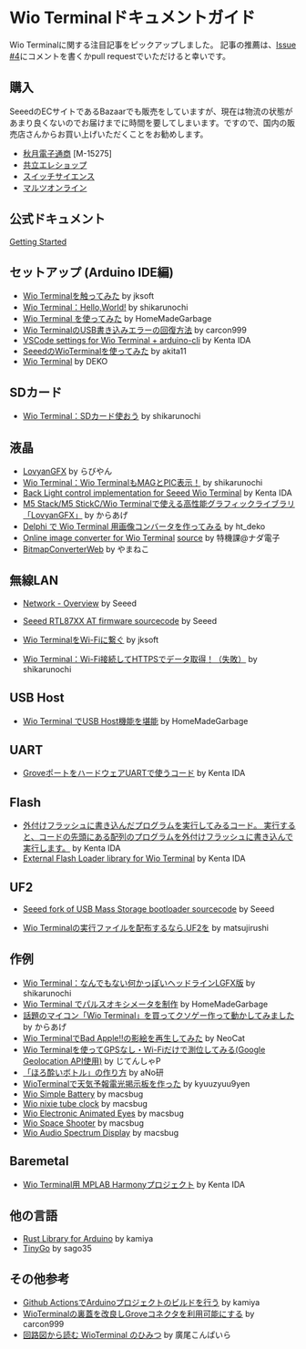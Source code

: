 # Wio Terminalドキュメントガイド

Wio Terminalに関する注目記事をピックアップしました。
記事の推薦は、[Issue #4](https://github.com/SeeedJP/Wiki/issues/4)にコメントを書くかpull requestでいただけると幸いです。

## 購入

SeeedのECサイトであるBazaarでも販売をしていますが、現在は物流の状態があまり良くないのでお届けまでに時間を要してしまいます。ですので、国内の販売店さんからお買い上げいただくことをお勧めします。

- [秋月電子通商](http://akizukidenshi.com/) [M-15275]
- [共立エレショップ](https://eleshop.jp/shop/g/gK5F314/)
- [スイッチサイエンス](https://www.switch-science.com/catalog/6360/)
- [マルツオンライン](https://www.marutsu.co.jp/pc/i/1633550/)


## 公式ドキュメント

[Getting Started](https://wiki.seeedstudio.com/Wio-Terminal-Getting-Started/#getting-started)

## セットアップ (Arduino IDE編)

- [Wio Terminalを触ってみた](https://qiita.com/jksoft/items/c544d73b54323064ed06) by jksoft
- [Wio Terminal：Hello,World!](http://shikarunochi.matrix.jp/?p=3996) by shikarunochi
- [Wio Terminal を使ってみた](https://homemadegarbage.com/wioterminal01) by HomeMadeGarbage
- [Wio TerminalのUSB書き込みエラーの回復方法](https://qiita.com/carcon999/items/ec8045adc1309b2e5361) by carcon999
- [VSCode settings for Wio Terminal + arduino-cli](https://gist.github.com/ciniml/1d91bc58d07ea2a8095e8b01b4405a3b) by Kenta IDA
- [SeeedのWioTerminalを使ってみた](https://qiita.com/akita11/items/4dc920105c2e765f73a5) by akita11
- [Wio Terminal](https://ht-deko.com/arduino/wio_terminal.html) by DEKO

## SDカード

- [Wio Terminal：SDカード使おう](http://shikarunochi.matrix.jp/?p=4002) by shikarunochi

## 液晶

- [LovyanGFX](https://github.com/lovyan03/LovyanGFX) by らびやん
- [Wio Terminal：Wio TerminalもMAGとPIC表示！](http://shikarunochi.matrix.jp/?p=4006) by shikarunochi
- [Back Light control implementation for Seeed Wio Terminal](https://github.com/ciniml/WioTerminal_BackLight) by Kenta IDA
- [M5 Stack/M5 StickC/Wio Terminalで使える高性能グラフィックライブラリ「LovyanGFX」](https://qiita.com/karaage0703/items/5c1a1d87ff7452ba3d9a) by からあげ
- [Delphi で Wio Terminal 用画像コンバータを作ってみる](https://qiita.com/ht_deko/items/e5984b9a5d61e607b316) by ht_deko
- [Online image converter for Wio Terminal](http://www.nada.co.jp/tool/image_converter_wio_terminal/) [source](https://github.com/NADA-ELECTRONICS/Online-image-converter-for-Wio-Terminal) by 特機課@ナダ電子
- [BitmapConverterWeb](https://github.com/yamamaya/BitmapConverterWeb) by やまねこ

## 無線LAN

- [Network - Overview](https://wiki.seeedstudio.com/Wio-Terminal-Network-Overview/) by Seeed

- [Seeed RTL87XX AT firmware sourcecode](https://github.com/Seeed-Studio/seeed-ambd-sdk) by Seeed

  

- [Wio TerminalをWi-Fiに繋ぐ](https://qiita.com/jksoft/items/cb11eb171002c0ed1f25) by jksoft

- [Wio Terminal：Wi-Fi接続してHTTPSでデータ取得！（失敗）](http://shikarunochi.matrix.jp/?p=4013) by shikarunochi

## USB Host

- [Wio Terminal でUSB Host機能を堪能](https://homemadegarbage.com/wioterminal03) by HomeMadeGarbage

## UART

- [GroveポートをハードウェアUARTで使うコード](https://gist.github.com/ciniml/bd2bb4dea22a55c067ca6790ad0c3eae) by Kenta IDA

## Flash

- [外付けフラッシュに書き込んだプログラムを実行してみるコード。 実行すると、コードの先頭にある配列のプログラムを外付けフラッシュに書き込んで実行します。](https://gist.github.com/ciniml/21cbc7cf91caf6bebace2ed43177626d) by Kenta IDA
- [External Flash Loader library for Wio Terminal](https://github.com/ciniml/ExtFlashLoader) by Kenta IDA

## UF2

- [Seeed fork of USB Mass Storage bootloader sourcecode](https://github.com/Seeed-Studio/uf2-samdx1) by Seeed

  

- [Wio Terminalの実行ファイルを配布するなら.UF2を](https://qiita.com/matsujirushi/items/98c5fb71e0219eae11fb) by matsujirushi

## 作例

- [Wio Terminal：なんでもない何かっぽいヘッドラインLGFX版](http://shikarunochi.matrix.jp/?p=4024) by shikarunochi
- [Wio Terminal でパルスオキシメータを制作](https://homemadegarbage.com/wioterminal02) by HomeMadeGarbage
- [話題のマイコン「Wio Terminal」を買ってクソゲー作って動かしてみました](https://karaage.hatenadiary.jp/entry/2020/05/18/073000) by からあげ
- [Wio TerminalでBad Apple!!の影絵を再生してみた](https://neocat.hatenablog.com/entry/2020/05/17/133133) by NeoCat
- [Wio Terminalを使ってGPSなし・Wi-Fiだけで測位してみる(Google Geolocation API使用)](https://blog.nyancotech.online/2020/05/wio-terminalgpswi-figoogle-geolocation.html) by じてんしゃP
- [「ほろ酔いボトル」の作り方](https://note.com/anoken2017/n/n65e536afb1c1) by aNo研
- [WioTerminalで天気予報電光掲示板を作った](https://y99.hateblo.jp/entry/2020/05/22/211736) by kyuuzyuu9yen
- [Wio Simple Battery](https://macsbug.wordpress.com/2020/05/25/wio-simple-battery/) by macsbug
- [Wio nixie tube clock](https://macsbug.wordpress.com/2020/05/25/wio-nixie-tube-clock/) by macsbug
- [Wio Electronic Animated Eyes](https://macsbug.wordpress.com/2020/05/26/wio-electronic-animated-eyes/) by macsbug
- [Wio Space Shooter](https://macsbug.wordpress.com/2020/05/27/wio-space-shooter/) by macsbug
- [Wio Audio Spectrum Display](https://macsbug.wordpress.com/2020/05/28/wio-audio-spectrum-display/) by macsbug

## Baremetal

- [Wio Terminal用 MPLAB Harmonyプロジェクト](https://github.com/ciniml/WioTerminalHarmony) by Kenta IDA

## 他の言語

- [Rust Library for Arduino](https://github.com/kamiyaowl/rust_lib_for_arduino_example) by kamiya
- [TinyGo](https://github.com/tinygo-org/tinygo/pull/1124) by sago35

## その他参考

- [Github ActionsでArduinoプロジェクトのビルドを行う](https://kamiyaowl.github.io/blog/arduino-github-ci/) by kamiya
- [WioTerminalの裏蓋を改良しGroveコネクタを利用可能にする](https://qiita.com/carcon999/items/e7a8a652bf809f520310) by carcon999
- [回路図から読む WioTerminal のひみつ](https://note.com/phillowcompiler/n/nf6372ed44983) by 廣尾こんぱいら
